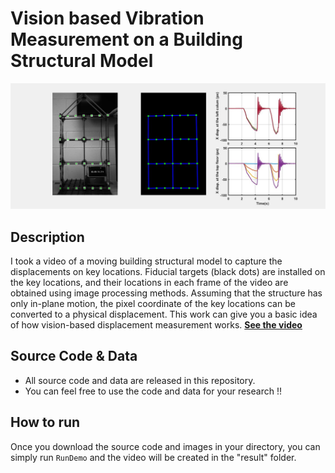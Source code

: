 # Vision based Vibration Measurement on a Building Structural Model

![](post/layout.jpg)


## Description
I took a video of a moving building structural model to capture the displacements on key locations. Fiducial targets (black dots) are installed on the key locations, and their locations in each frame of the video are obtained using image processing methods. Assuming that the structure has only in-plane motion, the pixel coordinate of the key locations can be converted to a physical displacement. This work can give you a basic idea of how vision-based displacement measurement works. **[See the video](https://youtu.be/bV7cNfGcLhY?list=PLa1nAPP8qUX8bBfN8ZCufGaL4M5sYeOXL)**


## Source Code & Data
* All source code and data are released in this repository. 
* You can feel free to use the code and data for your research !!

## How to run
Once you download the source code and images in your directory, you can simply run `RunDemo` and the video will be created in the "result" folder. 

